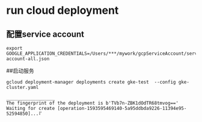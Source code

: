 # run cloud deployment
## 配置service account
```
export GOOGLE_APPLICATION_CREDENTIALS=/Users/***/mywork/gcpServiceAccount/service-account-all.json
```
##启动服务
```
gcloud deployment-manager deployments create gke-test  --config gke-cluster.yaml

__________________
The fingerprint of the deployment is b'TVb7n-ZBK1dOdTR68tmvog=='
Waiting for create [operation-1593595469140-5a95ddbda9226-11394e95-52594850]...⠏ 
```